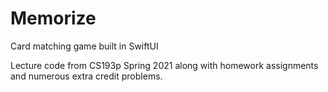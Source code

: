 # Memorize

Card matching game built in SwiftUI

Lecture code from CS193p Spring 2021 along with homework assignments and numerous extra credit problems.
